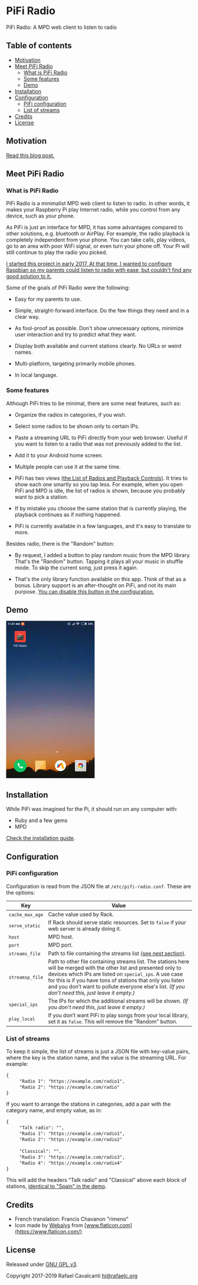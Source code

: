 # PiFi Radio

PiFi Radio: A MPD web client to listen to radio

## Table of contents
* [Motivation](#motivation)
* [Meet PiFi Radio](#meet-pifi-radio)
   * [What is PiFi Radio](#what-is-pifi-radio)
   * [Some features](#some-features)
   * [Demo](#demo)
* [Installation](#installation)
* [Configuration](#configuration)
   * [PiFi configuration](#pifi-configuration)
   * [List of streams](#list-of-streams)
* [Credits](#credits)
* [License](#license)


## Motivation

[Read this blog post.](https://rafaelc.org/blog/the-motivation-for-pifi-radio/)


## Meet PiFi Radio

### What is PiFi Radio

PiFi Radio is a minimalist MPD web client to listen to radio. In other words, it makes your Raspberry Pi play Internet radio, while you control from any device, such as your phone.

As PiFi is just an interface for MPD, it has some advantages compared to other solutions, e.g. bluetooth or AirPlay. For example, the radio playback is completely independent from your phone. You can take calls, play videos, go to an area with poor WiFi signal, or even turn your phone off. Your Pi will still continue to play the radio you picked.

[I started this project in early 2017. At that time, I wanted to configure Raspbian so my parents could listen to radio with ease, but couldn't find any good solution to it.](https://rafaelc.org/blog/the-motivation-for-pifi-radio/)

Some of the goals of PiFi Radio were the following:

- Easy for my parents to use.

- Simple, straight-forward interface. Do the few things they need and in a clear way.

- As fool-proof as possible. Don't show unnecessary options, minimize user interaction and try to predict what they want.

- Display both available and current stations clearly. No URLs or weird names.

- Multi-platform, targeting primarily mobile phones.

- In local language.



### Some features

Although PiFi tries to be minimal, there are some neat features, such as:

- Organize the radios in categories, if you wish.

- Select some radios to be shown only to certain IPs.

- Paste a streaming URL to PiFi directly from your web browser. Useful if you want to listen to a radio that was not previously added to the list.

- Add it to your Android home screen.

- Multiple people can use it at the same time.

- PiFi has two views [(the List of Radios and Playback Controls)](#demo). It tries to show each one smartly so you tap less. For example, when you open PiFi and MPD is idle, the list of radios is shown, because you probably want to pick a station.

- If by mistake you choose the same station that is currently playing, the playback continues as if nothing happened.

- PiFi is currently available in a few languages, and it's easy to translate to more.


Besides radio, there is the "Random" button:

- By request, I added a button to play random music from the MPD library. That's the "Random" button. Tapping it plays all your music in shuffle mode. To skip the current song, just press it again.

- That's the only library function available on this app. Think of that as a bonus. Library support is an after-thought on PiFi, and not its main purpose. [You can disable this button in the configuration.](#pifi-configuration)


## Demo

![Video demo](resources/demo.gif)


## Installation

While PiFi was imagined for the Pi, it should run on any computer with:

- Ruby and a few gems
- MPD

[Check the installation guide](INSTALL.md).


## Configuration

### PiFi configuration

Configuration is read from the JSON file at `/etc/pifi-radio.conf`. These are the options:

| Key             | Value
| --------------- | -------------------------------------------------------------------------
| `cache_max_age` | Cache value used by Rack.
| `serve_static`  | If Rack should serve static resources. Set to `false` if your web server is already doing it.
| `host`					| MPD host.
| `port`					| MPD port.
| `streams_file`  | Path to file containing the streams list [(see next section)](#list-of-streams).
| `streamsp_file` | Path to other file containing streams list. The stations here will be merged with the other list and presented only to devices which IPs are listed on `special_ips`. A use case for this is if you have tons of stations that only you listen and you don’t want to pollute everyone else's list. *(If you don’t need this, just leave it empty.)*
| `special_ips`   | The IPs for which the additional streams will be shown. *(If you don’t need this, just leave it empty.)*
| `play_local`    | If you don’t want PiFi to play songs from your local library, set it as `false`. This will remove the "Random" button.


### List of streams

To keep it simple, the list of streams is just a JSON file with key-value pairs, where the key is the station name, and the value is the streaming URL. For example:

    {
         "Radio 1": "https://example.com/radio1",
         "Radio 2": "https://example.com/radio"
    }

If you want to arrange the stations in categories, add a pair with the category name, and empty value, as in:

    {
         "Talk radio": "",
         "Radio 1": "https://example.com/radio1",
         "Radio 2": "https://example.com/radio2"

         "Classical": "",
         "Radio 3": "https://example.com/radio3",
         "Radio 4": "https://example.com/radio4"
    }

This will add the headers "Talk radio" and "Classical" above each block of stations, [identical to "Spain" in the demo](#demo).


## Credits

* French translation: Francis Chavanon "rimeno"
* Icon made by [Webalys](https://www.flaticon.com/authors/webalys) from [www.flaticon.com](https://www.flaticon.com/)


## License

Released under [GNU GPL v3](LICENSE).

Copyright 2017-2019 Rafael Cavalcanti <hi@rafaelc.org>

